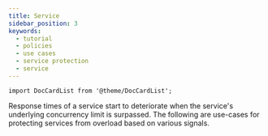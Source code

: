 ```yaml
---
title: Service
sidebar_position: 3
keywords:
  - tutorial
  - policies
  - use cases
  - service protection
  - service
---
```


```mdx-code-block
import DocCardList from '@theme/DocCardList';
```

Response times of a service start to deteriorate when the service's underlying
concurrency limit is surpassed. The following are use-cases for protecting
services from overload based on various signals.

<DocCardList />
